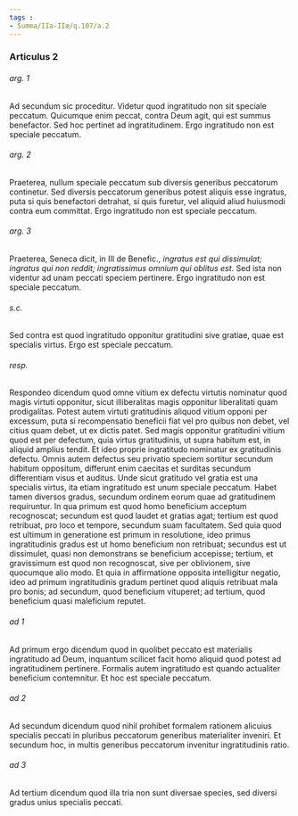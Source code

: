 ```yaml
---
tags : 
- Summa/IIa-IIæ/q.107/a.2
---
```


### Articulus 2

###### arg. 1
Ad secundum sic proceditur. Videtur quod ingratitudo non sit speciale peccatum. Quicumque enim peccat, contra Deum agit, qui est summus benefactor. Sed hoc pertinet ad ingratitudinem. Ergo ingratitudo non est speciale peccatum.

###### arg. 2
Praeterea, nullum speciale peccatum sub diversis generibus peccatorum continetur. Sed diversis peccatorum generibus potest aliquis esse ingratus, puta si quis benefactori detrahat, si quis furetur, vel aliquid aliud huiusmodi contra eum committat. Ergo ingratitudo non est speciale peccatum.

###### arg. 3
Praeterea, Seneca dicit, in III de Benefic., *ingratus est qui dissimulat; ingratus qui non reddit; ingratissimus omnium qui oblitus est*. Sed ista non videntur ad unam peccati speciem pertinere. Ergo ingratitudo non est speciale peccatum.

###### s.c.
Sed contra est quod ingratitudo opponitur gratitudini sive gratiae, quae est specialis virtus. Ergo est speciale peccatum.

###### resp.
Respondeo dicendum quod omne vitium ex defectu virtutis nominatur quod magis virtuti opponitur, sicut illiberalitas magis opponitur liberalitati quam prodigalitas. Potest autem virtuti gratitudinis aliquod vitium opponi per excessum, puta si recompensatio beneficii fiat vel pro quibus non debet, vel citius quam debet, ut ex dictis patet. Sed magis opponitur gratitudini vitium quod est per defectum, quia virtus gratitudinis, ut supra habitum est, in aliquid amplius tendit. Et ideo proprie ingratitudo nominatur ex gratitudinis defectu. Omnis autem defectus seu privatio speciem sortitur secundum habitum oppositum, differunt enim caecitas et surditas secundum differentiam visus et auditus. Unde sicut gratitudo vel gratia est una specialis virtus, ita etiam ingratitudo est unum speciale peccatum. Habet tamen diversos gradus, secundum ordinem eorum quae ad gratitudinem requiruntur. In qua primum est quod homo beneficium acceptum recognoscat; secundum est quod laudet et gratias agat; tertium est quod retribuat, pro loco et tempore, secundum suam facultatem. Sed quia quod est ultimum in generatione est primum in resolutione, ideo primus ingratitudinis gradus est ut homo beneficium non retribuat; secundus est ut dissimulet, quasi non demonstrans se beneficium accepisse; tertium, et gravissimum est quod non recognoscat, sive per oblivionem, sive quocumque alio modo. Et quia in affirmatione opposita intelligitur negatio, ideo ad primum ingratitudinis gradum pertinet quod aliquis retribuat mala pro bonis; ad secundum, quod beneficium vituperet; ad tertium, quod beneficium quasi maleficium reputet.

###### ad 1
Ad primum ergo dicendum quod in quolibet peccato est materialis ingratitudo ad Deum, inquantum scilicet facit homo aliquid quod potest ad ingratitudinem pertinere. Formalis autem ingratitudo est quando actualiter beneficium contemnitur. Et hoc est speciale peccatum.

###### ad 2
Ad secundum dicendum quod nihil prohibet formalem rationem alicuius specialis peccati in pluribus peccatorum generibus materialiter inveniri. Et secundum hoc, in multis generibus peccatorum invenitur ingratitudinis ratio.

###### ad 3
Ad tertium dicendum quod illa tria non sunt diversae species, sed diversi gradus unius specialis peccati.

